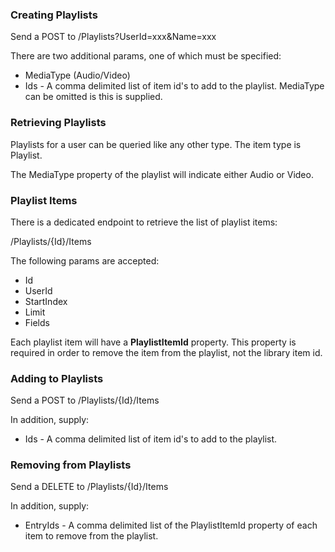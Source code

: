 ### Creating Playlists

Send a POST to /Playlists?UserId=xxx&Name=xxx

There are two additional params, one of which must be specified:

* MediaType (Audio/Video)
* Ids - A comma delimited list of item id's to add to the playlist. MediaType can be omitted is this is supplied.

### Retrieving Playlists

Playlists for a user can be queried like any other type. The item type is Playlist.

The MediaType property of the playlist will indicate either Audio or Video.

### Playlist Items

There is a dedicated endpoint to retrieve the list of playlist items:

/Playlists/{Id}/Items

The following params are accepted:

* Id
* UserId
* StartIndex
* Limit
* Fields

Each playlist item will have a **PlaylistItemId** property. This property is required in order to remove the item from the playlist, not the library item id.

### Adding to Playlists

Send a POST to /Playlists/{Id}/Items

In addition, supply:

* Ids - A comma delimited list of item id's to add to the playlist.

### Removing from Playlists

Send a DELETE to /Playlists/{Id}/Items

In addition, supply:

* EntryIds - A comma delimited list of the PlaylistItemId property of each item to remove from the playlist.